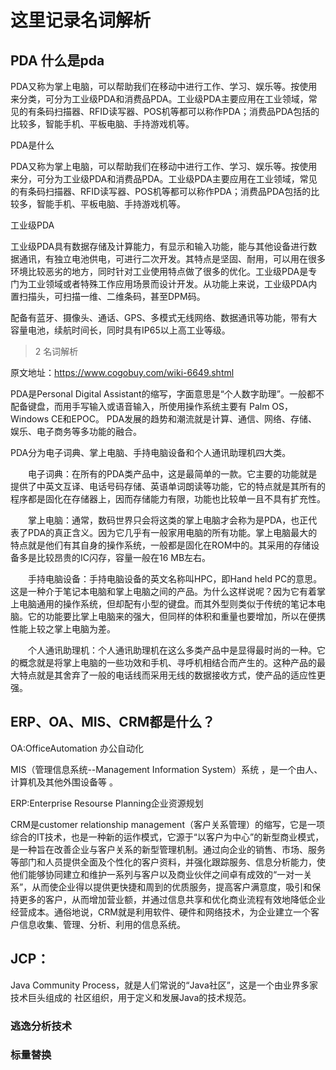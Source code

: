 # 这里记录名词解析

## PDA 什么是pda

PDA又称为掌上电脑，可以帮助我们在移动中进行工作、学习、娱乐等。按使用来分类，可分为工业级PDA和消费品PDA。工业级PDA主要应用在工业领域，常见的有条码扫描器、RFID读写器、POS机等都可以称作PDA；消费品PDA包括的比较多，智能手机、平板电脑、手持游戏机等。

PDA是什么

PDA又称为掌上电脑，可以帮助我们在移动中进行工作、学习、娱乐等。按使用来分，可分为工业级PDA和消费品PDA。工业级PDA主要应用在工业领域，常见的有条码扫描器、RFID读写器、POS机等都可以称作PDA；消费品PDA包括的比较多，智能手机、平板电脑、手持游戏机等。

工业级PDA

工业级PDA具有数据存储及计算能力，有显示和输入功能，能与其他设备进行数据通讯，有独立电池供电，可进行二次开发。其特点是坚固、耐用，可以用在很多环境比较恶劣的地方，同时针对工业使用特点做了很多的优化。工业级PDA是专门为工业领域或者特殊工作应用场景而设计开发。从功能上来说，工业级PDA内置扫描头，可扫描一维、二维条码，甚至DPM码。

配备有蓝牙、摄像头、通话、GPS、多模式无线网络、数据通讯等功能，带有大容量电池，续航时间长，同时具有IP65以上高工业等级。

> 2 名词解析

原文地址：https://www.cogobuy.com/wiki-6649.shtml

PDA是Personal Digital Assistant的缩写，字面意思是“个人数字助理”。一般都不配备键盘，而用手写输入或语音输入，所使用操作系统主要有 Palm OS，Windows CE和EPOC。 PDA发展的趋势和潮流就是计算、通信、网络、存储、娱乐、电子商务等多功能的融合。


PDA分为电子词典、掌上电脑、手持电脑设备和个人通讯助理机四大类。

　　电子词典：在所有的PDA类产品中，这是最简单的一款。它主要的功能就是提供了中英文互译、电话号码存储、英语单词朗读等功能，它的特点就是其所有的程序都是固化在存储器上，因而存储能力有限，功能也比较单一且不具有扩充性。

　　掌上电脑：通常，数码世界只会将这类的掌上电脑才会称为是PDA，也正代表了PDA的真正含义。因为它几乎有一般家用电脑的所有功能。掌上电脑最大的特点就是他们有其自身的操作系统，一般都是固化在ROM中的。其采用的存储设备多是比较昂贵的IC闪存，容量一般在16 MB左右。

　　手持电脑设备：手持电脑设备的英文名称叫HPC，即Hand held PC的意思。这是一种介于笔记本电脑和掌上电脑之间的产品。为什么这样说呢？因为它有着掌上电脑通用的操作系统，但却配有小型的键盘。而其外型则类似于传统的笔记本电脑。它的功能要比掌上电脑来的强大，但同样的体积和重量也要增加，所以在便携性能上较之掌上电脑为差。

　　个人通讯助理机：个人通讯助理机在这么多类产品中是显得最时尚的一种。它的概念就是将掌上电脑的一些功效和手机、寻呼机相结合而产生的。这种产品的最大特点就是其舍弃了一般的电话线而采用无线的数据接收方式，使产品的适应性更强。

## ERP、OA、MIS、CRM都是什么？

OA:OfficeAutomation 办公自动化

MIS（管理信息系统--Management Information System）系统 ，是一个由人、计算机及其他外围设备等 。

ERP:Enterprise Resourse Planning企业资源规划

CRM是customer relationship management（客户关系管理）的缩写，它是一项综合的IT技术，也是一种新的运作模式，它源于“以客户为中心”的新型商业模式，是一种旨在改善企业与客户关系的新型管理机制。通过向企业的销售、市场、服务等部门和人员提供全面及个性化的客户资料，并强化跟踪服务、信息分析能力，使他们能够协同建立和维护一系列与客户以及商业伙伴之间卓有成效的“一对一关系”，从而使企业得以提供更快捷和周到的优质服务，提高客户满意度，吸引和保持更多的客户，从而增加营业额，并通过信息共享和优化商业流程有效地降低企业经营成本。通俗地说，CRM就是利用软件、硬件和网络技术，为企业建立一个客户信息收集、管理、分析、利用的信息系统。


## JCP：

Java Community Process，就是人们常说的“Java社区”，这是一个由业界多家技术巨头组成的
社区组织，用于定义和发展Java的技术规范。


### 逃逸分析技术

### 标量替换